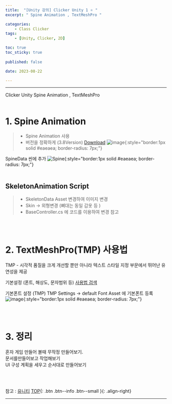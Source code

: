 ```yaml
---
title:  "[Unity 강의] Clicker Unity 1 ⭐ "
excerpt: " Spine Animation , TextMeshPro "

categories:
    - Class Clicker
tags:
    - [Unity, Clicker, 2D]

toc: true
toc_sticky: true
 
published: false

date: 2023-08-22

---
```

- - -

Clicker Unity  Spine Animation , TextMeshPro
<br><br>


# 1. Spine Animation

> - Spine Animation 사용
> - 버전을 정확하게  (3.8Version) [Download](http://ko.esotericsoftware.com/spine-unity-download)
![image](https://github.com/levell1/levell1.github.io/assets/96651722/9c58f06a-1698-4b0f-9052-107b0a5d1ca3){:style="border:1px solid #eaeaea; border-radius: 7px;"}  

SpineData 씬에 추가 
![Spine](https://github.com/levell1/levell1.github.io/assets/96651722/0a442503-ecf9-442d-a9c8-388b058e6d88){:style="border:1px solid #eaeaea; border-radius: 7px;"}  
<br>

## SkeletonAnimation Script
> - SkeletonData Asset 변경하여 이미지 변경
> - Skin -> 외형변경 (뼈대는 동일 갑옷 등 )
> - BaseController.cs 에 코드를 이용하여 변경 참고

<br><br>

# 2. TextMeshPro(TMP) 사용법

TMP - 시각적 품질을 크게 개선할 뿐만 아니라 텍스트 스타일 지정 부문에서 뛰어난 유연성을 제공

기본설정 (폰트, 해상도, 문자범위 등)
[사용법 검색](https://www.google.com/search?q=textmeshpro+%EC%9C%A0%EB%8B%88%ED%8B%B0&oq=textmesh&aqs=chrome.1.69i57j0i20i263i512j0i512l8.7134j0j7&sourceid=chrome&ie=UTF-8)

기본폰트 설정 (TMP) TMP Settings -> default Font Asset 에 기본폰트 등록
![image](https://github.com/levell1/levell1.github.io/assets/96651722/262d2b0e-ea9d-42e7-aa20-7fb704760f62){:style="border:1px solid #eaeaea; border-radius: 7px;"}  

<br><br> 

# 3. 정리

혼자 게임 만들어 볼때 무작정 만들어보기.  
문서를만들어보고 작업해보기  
UI 구성 계획을 세우고 순서대로 만들어보기  


<br><br>

참고 : [유니티](https://docs.unity3d.com/kr/)
[TOP](#){: .btn .btn--info .btn--small }{: .align-right}
<br>
- - -
